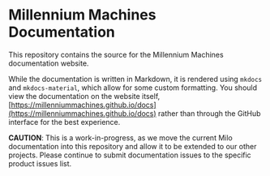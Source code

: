 # Millennium Machines Documentation

This repository contains the source for the Millennium Machines documentation website.

While the documentation is written in Markdown, it is rendered using `mkdocs` and `mkdocs-material`, which allow for some custom formatting. You should view the documentation on the website itself, [https://millenniummachines.github.io/docs](https://millenniummachines.github.io/docs) rather than through the GitHub interface for the best experience.

**CAUTION**: This is a work-in-progress, as we move the current Milo documentation into this repository and allow it to be extended to our other projects. Please continue to submit documentation issues to the specific product issues list.
